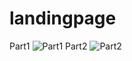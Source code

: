 # landingpage
Part1
![Part1](https://github.com/Priyamandal00/landingpage/assets/150729344/0c55db1f-6d6a-489d-bc1e-b77b176cdbba)
Part2
![Part2](https://github.com/Priyamandal00/landingpage/assets/150729344/4fd2a329-46c7-428d-866e-96cdcfef8b87)

